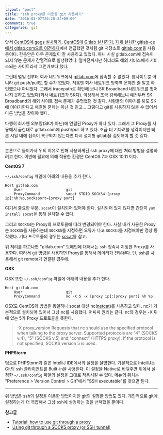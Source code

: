 ```yaml
---
layout: "post"
title: "ssh proxy를 이용한 git 사용하기"
date: "2016-03-07T20:28:24+09:00"
comments: true
categories: git
---
```


앞서 [CentOS에 gogs 설치하기](/2015/09/21/how-to-install-gogs-on-centos/),
[CentOS에 Gitlab 설치하기](/2015/09/22/how-to-install-gitlib-on-centos/), [자체 설치한 gitlab-ce에서 gitlab.com으로 이전하다](/2015/10/12/gitlab-ce-to-gitlab-dot-com/)에서 언급했던 것처럼 git 저장소로 [gitlab.com](https://gitlab.com/)을 사용중이다. 한동안은 아무 문제없이 잘 사용하고 있었다. 아니 사실 gitlab.com에 접속이 되지 않는 문제가 간헐적으로 발생했었다. 얼마전까지만 하더라도 해외 서비스에서 서비스되는 사이트라서 그런가보다 했다.

그런데 몇일 전부터 회사 네트워크에서 [gitlab.com](https://gitlab.com/)에 접속할 수 없었다. 웹사이트뿐 아니라 git push/pull도 할 수가 없었다. 처음엔 회사 네트워크 방화벽 문제인 줄 알고 확인했으나 아니었다. 그래서 tracepath로 확인해 보니 SK Broadband 네트워크를 벗어나지 못하고 있었다(회사 네트워크가 SK다). 이상해서 조금 검색해보니 예전부터 SK Broadband의 해외 사이트 접속 문제가 유명했던 것 같다. 사람들의 이야기를 봐도 SK에 이야기한다고 해결될 문제는 아닌 것 같고... 그렇다고 git를 사용하지 않을 수 없어서 다른 방법을 찾아야 했다.

다행히 회사엔 외부망(SK가 아닌)에 연결된 Proxy가 하나 있다. 그래서 그 Proxy를 사용해서 급한대로 gitlab.com에 push/pull 하고 있다. 조금 더 기다려볼 생각이지만 빠른 시일 내에 접속이 복구되지 않는다면 다시 설치형 gitlab을 검토해야 할 것 같다.

---

본론으로 들어가서 위의 이유로 인해 사용하게된 ssh proxy에 대한 처리 방법을 설명하려고 한다. 이번에 필요에 의해 적용한 환경은 CentOS 7과 OSX 10.11 이다.

**CentOS 7**

`~/.ssh/config` 파일에 아래의 내용을 추가 한다.

```
Host gitlab.com
    User                    git
    ProxyCommand            socat STDIO SOCKS4:[proxy ip]:%h:%p,socksport=[proxy port]
```

여기서 중요한 부분. `socat`이 설치되어 있어야 한다. 설치되어 있지 않다면 간단히 `yum install socat`을 통해 설치할 수 있다.

그리고 `SOCKS4`는 Proxy의 프로토콜에 따라 변경되어야 한다. 사실 내가 사용한 Proxy는 `SOCKS5`를 사용하는데 `SOCKS5`를 지정하면 오류가 나고 `SOCKS4`를 지정해야만 정상 동작했다. 기타 프로토콜의 경우는 [socat](http://www.dest-unreach.org/socat/)를 참고.

위 처리를 하고나면 "gitlab.com" 도메인에 대해서는 ssh 접속시 지정한 Proxy를 사용한다. 따라서 git 명령을 사용하면 Proxy를 통해서 데이터가 전달된다. 단, ssh를 사용해서 git remote가 연결된 경우에.


**OSX**

OSX 또한 `~/.ssh/config` 파일에 아래의 내용을 추가 한다.

```
Host gitlab.com
    User                    git
    ProxyCommand            nc -X 5 -x [proxy ip]:[proxy port] %h %p
```

OSX도 CentOS와 방법은 동일하나 socat 대신 nc([netcat](http://netcat.sourceforge.net/))를 사용하고 있다. nc가 기본적으로 설치되어 있어서 그냥 nc를 사용했다. 어짜피 원리는 같다.
nc의 경우는 -X 뒤에 있는 5가 Proxy 프로토콜을 뜻한다.

> -X proxy_version
>             Requests that nc should use the specified protocol when talking to the proxy server.  Supported protocols are "4" (SOCKS v.4), "5"
>             (SOCKS v.5) and "connect" (HTTPS proxy).  If the protocol is not specified, SOCKS version 5 is used.

**PHPStorm**

덤으로 PHPStorm과 같은 IntelliJ IDE에서의 설정을 설명한다. 기본적으로 IntelliJ는 Git의 ssh 클라이언트를 Built-in을 사용한다. 이 설정을 Native로 바꿔주면 위에서 설정한 `~/.ssh/config` 파일의 설정을 그대로 적용시킬 수 있다. 메뉴의 위치는 "Preference > Version Control > Git"에서 "SSH executable"를 찾으면 된다.

---

위 방법은 ssh의 설정을 이용한 방법이지만 git의 설정한 방법도 있다. 개인적으로 git에 설정하는게 더 복잡해서 그냥 ssh에 설정하는 것을 선택했을 뿐이다.

**참고글**

* [Tutorial: how to use git through a proxy](http://cms-sw.github.io/tutorial-proxy.html)
* [Using git through a SOCKS proxy (or SSH tunnel)](http://www.jones.ec/blogs/a/entry/using_git_through_a_socks/)
